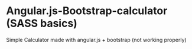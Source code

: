 # Angular.js-Bootstrap-calculator (SASS basics)
Simple Calculator made with angular.js + bootstrap (not working properly)
